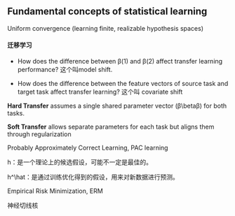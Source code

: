 ## Fundamental concepts of statistical learning

Uniform convergence (learning finite, realizable hypothesis spaces)

#### 迁移学习

- How does the difference between β(1) and β(2) affect transfer learning performance?   这个叫model shift.

- How does the difference between the feature vectors of source task and target task affect transfer learning?  这个叫 covariate shift

**Hard Transfer** assumes a single shared parameter vector (β\betaβ) for both tasks.

**Soft Transfer** allows separate parameters for each task but aligns them through regularization

Probably Approximately Correct Learning,  PAC learning

h：是一个理论上的候选假设，可能不一定是最佳的。

h^\hat：是通过训练优化得到的假设，用来对新数据进行预测。

Empirical Risk Minimization, ERM



神经切线核